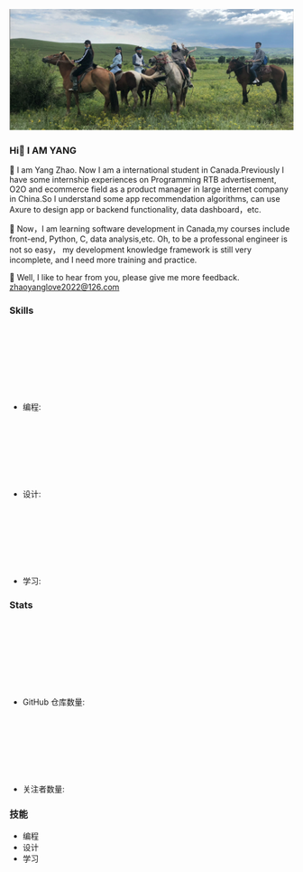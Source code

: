 ![图片描述](wechatIMG12.jpeg)

### Hi👋  I AM YANG 


🌱 I am Yang Zhao. Now I am a international student in Canada.Previously I have some internship experiences on Programming RTB advertisement, O2O and ecommerce field as a product manager in large internet company in China.So I understand some app recommendation algorithms, can use Axure to design app or backend functionality, data dashboard，etc.


🌱 Now，I am learning software development in Canada,my courses include front-end, Python, C, data analysis,etc. Oh, to be a professonal engineer is not so easy， my development knowledge framework is still very incomplete, and I need more training 
and practice. 


🌱 Well, I like to hear from you, please give me more feedback. zhaoyanglove2022@126.com

### Skills

- 编程: <svg>...</svg>
- 设计: <svg>...</svg>
- 学习: <svg>...</svg>

### Stats

- GitHub 仓库数量: <svg>...</svg>
- 关注者数量: <svg>...</svg>

### 技能

- 编程
- 设计
- 学习

<canvas id="skillChart" width="400" height="200"></canvas>

<script src="https://cdn.jsdelivr.net/npm/chart.js"></script>
<script>
var ctx = document.getElementById('skillChart').getContext('2d');
var skillChart = new Chart(ctx, {
    type: 'bar',
    data: {
        labels: ['编程', '设计', '学习'],
        datasets: [{
            label: '技能',
            data: [10, 8, 9],
            backgroundColor: [
                'rgba(255, 99, 132, 0.2)',
                'rgba(54, 162, 235, 0.2)',
                'rgba(255, 206, 86, 0.2)',
            ],
            borderColor: [
                'rgba(255, 99, 132, 1)',
                'rgba(54, 162, 235, 1)',
                'rgba(255, 206, 86, 1)',
            ],
            borderWidth: 1
        }]
    },
    options: {
        scales: {
            y: {
                beginAtZero: true
            }
        }
    }
});
</script>


